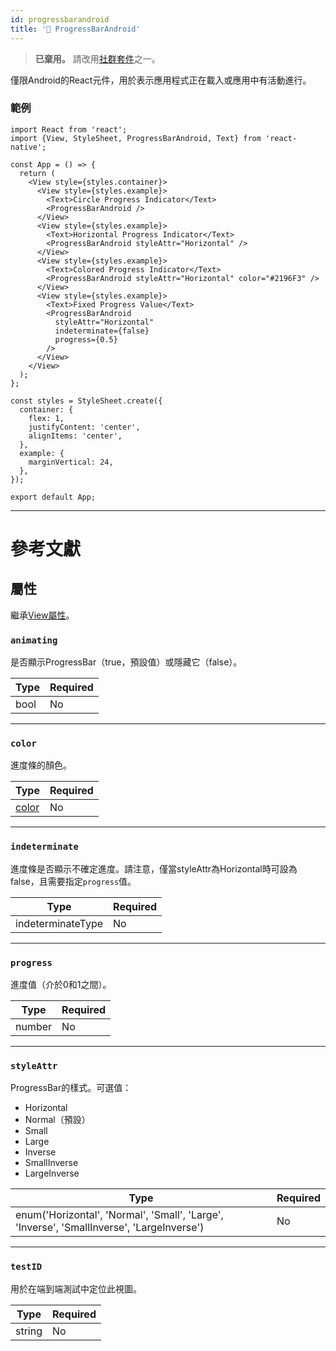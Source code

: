 ```yaml
---
id: progressbarandroid
title: '🚧 ProgressBarAndroid'
---
```


> **已棄用。** 請改用[社群套件](https://reactnative.directory/?search=progressbar)之一。

僅限Android的React元件，用於表示應用程式正在載入或應用中有活動進行。

### 範例

```SnackPlayer name=ProgressBarAndroid&supportedPlatforms=android
import React from 'react';
import {View, StyleSheet, ProgressBarAndroid, Text} from 'react-native';

const App = () => {
  return (
    <View style={styles.container}>
      <View style={styles.example}>
        <Text>Circle Progress Indicator</Text>
        <ProgressBarAndroid />
      </View>
      <View style={styles.example}>
        <Text>Horizontal Progress Indicator</Text>
        <ProgressBarAndroid styleAttr="Horizontal" />
      </View>
      <View style={styles.example}>
        <Text>Colored Progress Indicator</Text>
        <ProgressBarAndroid styleAttr="Horizontal" color="#2196F3" />
      </View>
      <View style={styles.example}>
        <Text>Fixed Progress Value</Text>
        <ProgressBarAndroid
          styleAttr="Horizontal"
          indeterminate={false}
          progress={0.5}
        />
      </View>
    </View>
  );
};

const styles = StyleSheet.create({
  container: {
    flex: 1,
    justifyContent: 'center',
    alignItems: 'center',
  },
  example: {
    marginVertical: 24,
  },
});

export default App;
```

---

# 參考文獻

## 屬性

繼承[View屬性](view.md#props)。

### `animating`

是否顯示ProgressBar（true，預設值）或隱藏它（false）。

| Type | Required |
| ---- | -------- |
| bool | No       |

---

### `color`

進度條的顏色。

| Type               | Required |
| ------------------ | -------- |
| [color](colors.md) | No       |

---

### `indeterminate`

進度條是否顯示不確定進度。請注意，僅當styleAttr為Horizontal時可設為false，且需要指定`progress`值。

| Type              | Required |
| ----------------- | -------- |
| indeterminateType | No       |

---

### `progress`

進度值（介於0和1之間）。

| Type   | Required |
| ------ | -------- |
| number | No       |

---

### `styleAttr`

ProgressBar的樣式。可選值：

- Horizontal
- Normal（預設）
- Small
- Large
- Inverse
- SmallInverse
- LargeInverse

| Type                                                                                      | Required |
| ----------------------------------------------------------------------------------------- | -------- |
| enum('Horizontal', 'Normal', 'Small', 'Large', 'Inverse', 'SmallInverse', 'LargeInverse') | No       |

---

### `testID`

用於在端到端測試中定位此視圖。

| Type   | Required |
| ------ | -------- |
| string | No       |